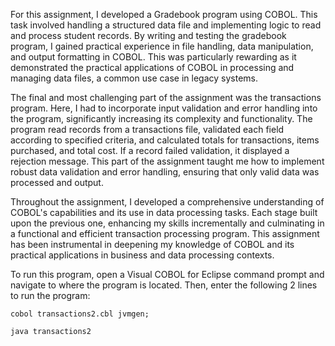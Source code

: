 For this assignment, I developed a Gradebook program using COBOL. This task involved handling a structured data file and implementing logic to read and process student records. By writing and testing the gradebook program, I gained practical experience in file handling, data manipulation, and output formatting in COBOL. This was particularly rewarding as it demonstrated the practical applications of COBOL in processing and managing data files, a common use case in legacy systems.

The final and most challenging part of the assignment was the transactions program. Here, I had to incorporate input validation and error handling into the program, significantly increasing its complexity and functionality. The program read records from a transactions file, validated each field according to specified criteria, and calculated totals for transactions, items purchased, and total cost. If a record failed validation, it displayed a rejection message. This part of the assignment taught me how to implement robust data validation and error handling, ensuring that only valid data was processed and output.

Throughout the assignment, I developed a comprehensive understanding of COBOL's capabilities and its use in data processing tasks. Each stage built upon the previous one, enhancing my skills incrementally and culminating in a functional and efficient transaction processing program. This assignment has been instrumental in deepening my knowledge of COBOL and its practical applications in business and data processing contexts.

To run this program, open a Visual COBOL for Eclipse command prompt and navigate to where the program is located. Then, enter the following 2 lines to run the program:

```cobol transactions2.cbl jvmgen;```

```java transactions2```
